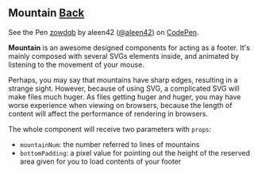 ## Mountain [Back](./../react.md)

<p>
<p data-height="433" data-theme-id="21735" data-slug-hash="zowdqb" data-default-tab="result" data-user="aleen42" data-embed-version="2" data-pen-title="zowdqb" class="codepen">See the Pen <a href="http://codepen.io/aleen42/pen/zowdqb/">zowdqb</a> by aleen42 (<a href="http://codepen.io/aleen42">@aleen42</a>) on <a href="http://codepen.io">CodePen</a>.</p>
<script async src="https://production-assets.codepen.io/assets/embed/ei.js"></script>
</p>

**Mountain** is an awesome designed components for acting as a footer. It's mainly composed with several SVGs elements inside, and animated by listening to the movement of your mouse.

Perhaps, you may say that mountains have sharp edges, resulting in a strange sight. However, because of using SVG, a complicated SVG will make files much huger. As files getting huger and huger, you may have worse experience when viewing on browsers, because the length of content will affect the performance of rendering in browsers.

The whole component will receive two parameters with `props`: 
- `mountainNum`: the number referred to lines of mountains
- `bottomPadding`: a pixel value for pointing out the height of the reserved area given for you to load contents of your footer


